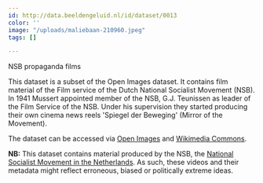 ```yaml
---
id: http://data.beeldengeluid.nl/id/dataset/0013
color: ''
image: "/uploads/maliebaan-210960.jpeg"
tags: []

---
```

NSB propaganda films

This dataset is a subset of the Open Images dataset. It contains film material of the Film service of the Dutch National Socialist Movement (NSB). In 1941 Mussert appointed member of the NSB, G.J. Teunissen as leader of the Film Service of the NSB. Under his supervision they started producing their own cinema news reels 'Spiegel der Beweging' (Mirror of the Movement). 

The dataset can be accessed via [Open Images](https://openbeelden.nl/media "Open Images") and [Wikimedia Commons](https://commons.wikimedia.org/wiki/Category:Films_by_Filmdienst_der_NSB "Category of NSB films on Wikimedia Commons").

**NB:** This dataset contains material produced by the NSB, the [National Socialist Movement in the Netherlands](https://en.wikipedia.org/wiki/en:National_Socialist_Movement_in_the_Netherlands "w:en:National Socialist Movement in the Netherlands"). As such, these videos and their metadata might reflect erroneous, biased or politically extreme ideas.